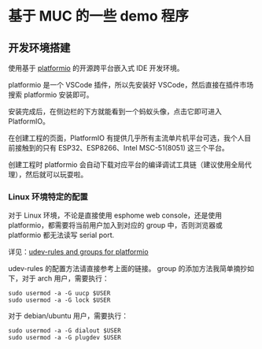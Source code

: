 # 基于 MUC 的一些 demo 程序

## 开发环境搭建

使用基于 [platformio](https://github.com/platformio) 的开源跨平台嵌入式 IDE 开发环境。

platformio 是一个 VSCode 插件，所以先安装好 VSCode，然后直接在插件市场搜索 platformio 安装即可。

安装完成后，在侧边栏的下方就能看到一个蚂蚁头像，点击它即可进入 PlatformIO。

在创建工程的页面，PlatformIO 有提供几乎所有主流单片机平台可选，我个人目前接触到的只有 ESP32、ESP8266、Intel MSC-51(8051) 这三个平台。

创建工程时 platformio 会自动下载对应平台的编译调试工具链（建议使用全局代理），然后就可以玩耍啦。

### Linux 环境特定的配置

对于 Linux 环境，不论是直接使用 esphome web console，还是使用 platformio，都需要将当前用户加入到对应的 group 中，否则浏览器或 platformio 都无法读写 serial port.

详见：[udev-rules and groups for platformio](https://docs.platformio.org/en/latest/core/installation/udev-rules.html)

udev-rules 的配置方法请直接参考上面的链接。
group 的添加方法我简单摘抄如下，对于 arch 用户，需要执行：

```shell
sudo usermod -a -G uucp $USER
sudo usermod -a -G lock $USER
```

对于 debian/ubuntu 用户，需要执行：

```shell
sudo usermod -a -G dialout $USER
sudo usermod -a -G plugdev $USER
```
